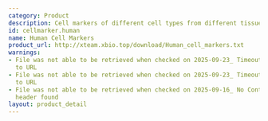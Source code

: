 ```yaml
---
category: Product
description: Cell markers of different cell types from different tissues in human
id: cellmarker.human
name: Human Cell Markers
product_url: http://xteam.xbio.top/download/Human_cell_markers.txt
warnings:
- File was not able to be retrieved when checked on 2025-09-23_ Timeout connecting
  to URL
- File was not able to be retrieved when checked on 2025-09-23_ Timeout connecting
  to URL
- File was not able to be retrieved when checked on 2025-09-16_ No Content-Length
  header found
layout: product_detail
---
```

